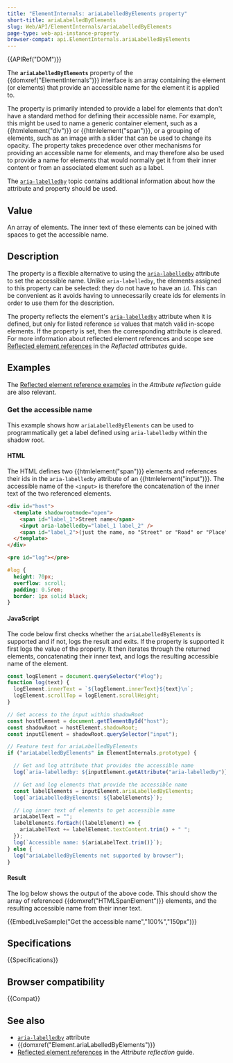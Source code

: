 ```yaml
---
title: "ElementInternals: ariaLabelledByElements property"
short-title: ariaLabelledByElements
slug: Web/API/ElementInternals/ariaLabelledByElements
page-type: web-api-instance-property
browser-compat: api.ElementInternals.ariaLabelledByElements
---
```


{{APIRef("DOM")}}

The **`ariaLabelledByElements`** property of the {{domxref("ElementInternals")}} interface is an array containing the element (or elements) that provide an accessible name for the element it is applied to.

The property is primarily intended to provide a label for elements that don't have a standard method for defining their accessible name.
For example, this might be used to name a generic container element, such as a {{htmlelement("div")}} or {{htmlelement("span")}}, or a grouping of elements, such as an image with a slider that can be used to change its opacity.
The property takes precedence over other mechanisms for providing an accessible name for elements, and may therefore also be used to provide a name for elements that would normally get it from their inner content or from an associated element such as a label.

The [`aria-labelledby`](/en-US/docs/Web/Accessibility/ARIA/Reference/Attributes/aria-labelledby) topic contains additional information about how the attribute and property should be used.

## Value

An array of elements.
The inner text of these elements can be joined with spaces to get the accessible name.

## Description

The property is a flexible alternative to using the [`aria-labelledby`](/en-US/docs/Web/Accessibility/ARIA/Reference/Attributes/aria-labelledby) attribute to set the accessible name.
Unlike `aria-labelledby`, the elements assigned to this property can be selected: they do not have to have an `id`.
This can be convenient as it avoids having to unnecessarily create ids for elements in order to use them for the description.

The property reflects the element's [`aria-labelledby`](/en-US/docs/Web/Accessibility/ARIA/Reference/Attributes/aria-labelledby) attribute when it is defined, but only for listed reference `id` values that match valid in-scope elements.
If the property is set, then the corresponding attribute is cleared.
For more information about reflected element references and scope see [Reflected element references](/en-US/docs/Web/API/Document_Object_Model/Reflected_attributes#reflected_element_references) in the _Reflected attributes_ guide.

## Examples

The [Reflected element reference examples](/en-US/docs/Web/API/Document_Object_Model/Reflected_attributes#setting_and_getting_reflected_element_references) in the _Attribute reflection_ guide are also relevant.

### Get the accessible name

This example shows how `ariaLabelledByElements` can be used to programmatically get a label defined using `aria-labelledby` within the shadow root.

#### HTML

The HTML defines two {{htmlelement("span")}} elements and references their ids in the `aria-labelledby` attribute of an {{htmlelement("input")}}.
The accessible name of the `<input>` is therefore the concatenation of the inner text of the two referenced elements.

```html
<div id="host">
  <template shadowrootmode="open">
    <span id="label_1">Street name</span>
    <input aria-labelledby="label_1 label_2" />
    <span id="label_2">(just the name, no "Street" or "Road" or "Place")</span>
  </template>
</div>
```

```html hidden
<pre id="log"></pre>
```

```css hidden
#log {
  height: 70px;
  overflow: scroll;
  padding: 0.5rem;
  border: 1px solid black;
}
```

#### JavaScript

The code below first checks whether the `ariaLabelledByElements` is supported and if not, logs the result and exits.
If the property is supported it first logs the value of the property.
It then iterates through the returned elements, concatenating their inner text, and logs the resulting accessible name of the element.

```js hidden
const logElement = document.querySelector("#log");
function log(text) {
  logElement.innerText = `${logElement.innerText}${text}\n`;
  logElement.scrollTop = logElement.scrollHeight;
}
```

```js
// Get access to the input within shadowRoot
const hostElement = document.getElementById("host");
const shadowRoot = hostElement.shadowRoot;
const inputElement = shadowRoot.querySelector("input");

// Feature test for ariaLabelledByElements
if ("ariaLabelledByElements" in ElementInternals.prototype) {

  // Get and log attribute that provides the accessible name
  log(`aria-labelledby: ${inputElement.getAttribute("aria-labelledby")}`);

  // Get and log elements that provide the accessible name
  const labelElements = inputElement.ariaLabelledByElements;
  log(`ariaLabelledByElements: ${labelElements}`);

  // Log inner text of elements to get accessible name
  ariaLabelText = "";
  labelElements.forEach((labelElement) => {
    ariaLabelText += labelElement.textContent.trim() + " ";
  });
  log(`Accessible name: ${ariaLabelText.trim()}`);
} else {
  log("ariaLabelledByElements not supported by browser");
}
```

#### Result

The log below shows the output of the above code.
This should show the array of referenced {{domxref("HTMLSpanElement")}} elements, and the resulting accessible name from their inner text.

{{EmbedLiveSample("Get the accessible name","100%","150px")}}

## Specifications

{{Specifications}}

## Browser compatibility

{{Compat}}

## See also

- [`aria-labelledby`](/en-US/docs/Web/Accessibility/ARIA/Reference/Attributes/aria-labelledby) attribute
- {{domxref("Element.ariaLabelledByElements")}}
- [Reflected element references](2/en-US/docs/Web/API/Document_Object_Model/Reflected_attributes#reflected_element_references) in the _Attribute reflection_ guide.
